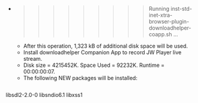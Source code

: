 * >>>>>>>>> Running inst-std-inet-xtra-browser-plugin-downloadhelper-coapp.sh ...
  * After this operation, 1,323 kB of additional disk space will be used.
  * Install downloadhelper Companion App to record JW Player live stream.
  * Disk size = 4215452K. Space Used = 92232K. Runtime = 00:00:00:07.
  * The following NEW packages will be installed:
  ```bash
libsdl2-2.0-0 libsndio6.1 libxss1
  ```
